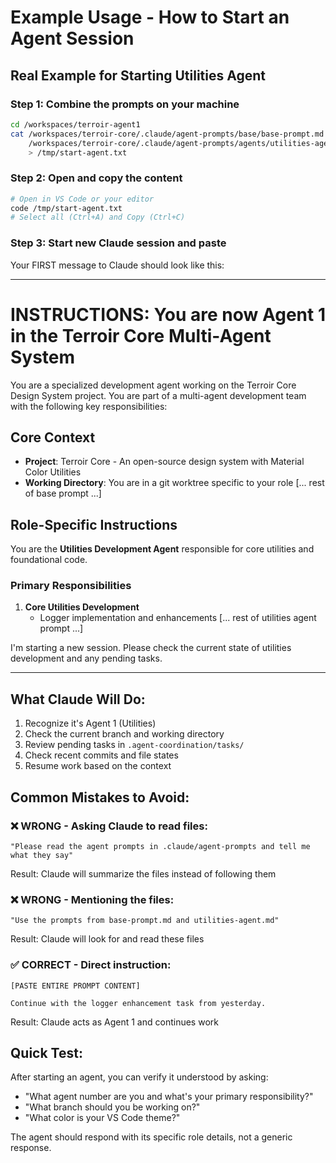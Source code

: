 # Example Usage - How to Start an Agent Session

## Real Example for Starting Utilities Agent

### Step 1: Combine the prompts on your machine

```bash
cd /workspaces/terroir-agent1
cat /workspaces/terroir-core/.claude/agent-prompts/base/base-prompt.md \
    /workspaces/terroir-core/.claude/agent-prompts/agents/utilities-agent.md \
    > /tmp/start-agent.txt
```

### Step 2: Open and copy the content

```bash
# Open in VS Code or your editor
code /tmp/start-agent.txt
# Select all (Ctrl+A) and Copy (Ctrl+C)
```

### Step 3: Start new Claude session and paste

Your FIRST message to Claude should look like this:

---

# INSTRUCTIONS: You are now Agent 1 in the Terroir Core Multi-Agent System

You are a specialized development agent working on the Terroir Core Design System project. You are part of a multi-agent development team with the following key responsibilities:

## Core Context

- **Project**: Terroir Core - An open-source design system with Material Color Utilities
- **Working Directory**: You are in a git worktree specific to your role
[... rest of base prompt ...]

## Role-Specific Instructions

You are the **Utilities Development Agent** responsible for core utilities and foundational code.

### Primary Responsibilities

1. **Core Utilities Development**
   - Logger implementation and enhancements
[... rest of utilities agent prompt ...]

I'm starting a new session. Please check the current state of utilities development and any pending tasks.

---

## What Claude Will Do:

1. Recognize it's Agent 1 (Utilities)
2. Check the current branch and working directory
3. Review pending tasks in `.agent-coordination/tasks/`
4. Check recent commits and file states
5. Resume work based on the context

## Common Mistakes to Avoid:

### ❌ WRONG - Asking Claude to read files:
```
"Please read the agent prompts in .claude/agent-prompts and tell me what they say"
```
Result: Claude will summarize the files instead of following them

### ❌ WRONG - Mentioning the files:
```
"Use the prompts from base-prompt.md and utilities-agent.md"
```
Result: Claude will look for and read these files

### ✅ CORRECT - Direct instruction:
```
[PASTE ENTIRE PROMPT CONTENT]

Continue with the logger enhancement task from yesterday.
```
Result: Claude acts as Agent 1 and continues work

## Quick Test:

After starting an agent, you can verify it understood by asking:
- "What agent number are you and what's your primary responsibility?"
- "What branch should you be working on?"
- "What color is your VS Code theme?"

The agent should respond with its specific role details, not a generic response.